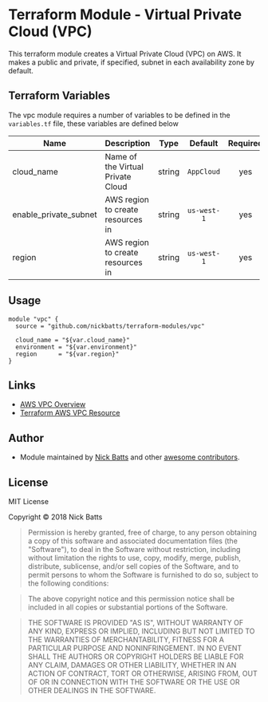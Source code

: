 # Terraform Module - Virtual Private Cloud (VPC)
This terraform module creates a Virtual Private Cloud (VPC) on AWS. It makes a public and private, if specified, subnet in each availability zone by default.

## Terraform Variables
The vpc module requires a number of variables to be defined in the `variables.tf` file, these variables are defined below

| Name | Description | Type | Default | Required |
|------|-------------|:----:|:-----:|:-----:|
| cloud_name | Name of the Virtual Private Cloud | string | `AppCloud` | yes |
| enable_private_subnet | AWS region to create resources in | string | `us-west-1` | yes |
| region | AWS region to create resources in | string | `us-west-1` | yes |

## Usage
```
module "vpc" {
  source = "github.com/nickbatts/terraform-modules/vpc"

  cloud_name = "${var.cloud_name}"
  environment = "${var.environment}"
  region      = "${var.region}"
}
```

## Links
- [AWS VPC Overview](https://aws.amazon.com/vpc/)
- [Terraform AWS VPC Resource](https://www.terraform.io/docs/providers/aws/r/vpc.html)

## Author
* Module maintained by [Nick Batts](https://github.com/nickbatts) and other [awesome contributors](https://github.com/nickbatts/terraform-modules/graphs/contributors).

## License
MIT License

Copyright © 2018 Nick Batts

>Permission is hereby granted, free of charge, to any person obtaining a copy
of this software and associated documentation files (the "Software"), to deal
in the Software without restriction, including without limitation the rights
to use, copy, modify, merge, publish, distribute, sublicense, and/or sell
copies of the Software, and to permit persons to whom the Software is
furnished to do so, subject to the following conditions:

>The above copyright notice and this permission notice shall be included in all
copies or substantial portions of the Software.

>THE SOFTWARE IS PROVIDED "AS IS", WITHOUT WARRANTY OF ANY KIND, EXPRESS OR
IMPLIED, INCLUDING BUT NOT LIMITED TO THE WARRANTIES OF MERCHANTABILITY,
FITNESS FOR A PARTICULAR PURPOSE AND NONINFRINGEMENT. IN NO EVENT SHALL THE
AUTHORS OR COPYRIGHT HOLDERS BE LIABLE FOR ANY CLAIM, DAMAGES OR OTHER
LIABILITY, WHETHER IN AN ACTION OF CONTRACT, TORT OR OTHERWISE, ARISING FROM,
OUT OF OR IN CONNECTION WITH THE SOFTWARE OR THE USE OR OTHER DEALINGS IN THE
SOFTWARE.